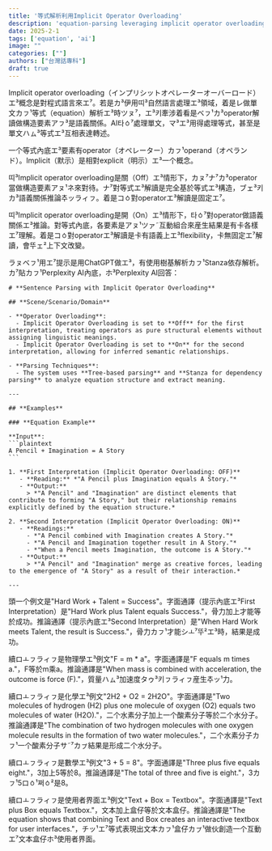```yaml
---
title: '等式解析利用Implicit Operator Overloading'
description: 'equation-parsing leveraging implicit operator overloading'
date: 2025-2-1
tags: ['equation', 'ai']
image: ""
categories: [""]
authors: ["台灣話專科"]
draft: true
---
```


Implicit operator overloading（インプリシットオペレーターオーバーロード）エ³概念是對程式語言來エ⁷。若是カ³伊用띠³自然語言處理エ³領域，着是レ做單文カㇷ¹等式（equation）解析エ³時ツㇴ⁷，エ³키牽涉着看是ベㇷ¹カ³operator解讀做構造要素アㇷ³是語義關係。AI타ㆁ⁷處理單文，マ³エ³用得處理等式，甚至是單文ハㇺ³等式エ³互相表達轉述。

一个等式內底エ³要素有operator（オペレーター）カㇷ¹operand（オペランド）。Implicit（默示）是相對explicit（明示）エ³一个概念。

띠³Implicit operator overloading是關（Off）エ³情形下，カㇴ⁷ナ⁷カ³operator當做構造要素アㇴ¹ネ來對待。ナ⁷對等式エ³解讀是完全基於等式エ³構造，ブェ³키カ³語義關係推論추ッラィㇷ。着是コㆁ對operatorエ³解讀是固定エ⁷。

띠³Implicit operator overloading是開（On）エ³情形下，타ㆁ⁷對operator做語義關係エ³推論。對等式內底，各要素是アㇴ¹ツァ˜互動組合來産生結果是有卡各樣エ⁷理解。着是コㆁ對operatorエ³解讀是卡有語義上エ³flexibility，卡無固定エ⁷解讀，會뚜ェ²上下文改變。

ラㇴベㇷ¹用エ⁷提示是用ChatGPT做エ³，有使用樹基解析カㇷ¹Stanza依存解析。カ⁷貼カㇷ¹Perplexity AI內底，ホ³Perplexity AI回答：

````
# **Sentence Parsing with Implicit Operator Overloading**  

## **Scene/Scenario/Domain**  

- **Operator Overloading**:  
  - Implicit Operator Overloading is set to **Off** for the first interpretation, treating operators as pure structural elements without assigning linguistic meanings.  
  - Implicit Operator Overloading is set to **On** for the second interpretation, allowing for inferred semantic relationships.  

- **Parsing Techniques**:  
  - The system uses **Tree-based parsing** and **Stanza for dependency parsing** to analyze equation structure and extract meaning.  

---

## **Examples**  

### **Equation Example**  

**Input**:  
```plaintext
A Pencil + Imagination = A Story
```  

1. **First Interpretation (Implicit Operator Overloading: OFF)**  
   - **Reading:** *"A Pencil plus Imagination equals A Story."*  
   - **Output:**  
     > *"A Pencil" and "Imagination" are distinct elements that contribute to forming "A Story," but their relationship remains explicitly defined by the equation structure.*  

2. **Second Interpretation (Implicit Operator Overloading: ON)**  
   - **Readings:**  
     - *"A Pencil combined with Imagination creates A Story."*  
     - *"A Pencil and Imagination together result in A Story."*  
     - *"When a Pencil meets Imagination, the outcome is A Story."*  
   - **Output:**  
     > *"A Pencil" and "Imagination" merge as creative forces, leading to the emergence of "A Story" as a result of their interaction.*  

---
````

頭一个例文是"Hard Work + Talent = Success"。字面通譯（提示內底エ³First Interpretation）是"Hard Work plus Talent equals Success."，骨力加上才能等於成功。推論通譯（提示內底エ³Second Interpretation）是"When Hard Work meets Talent, the result is Success."，骨力カㇷ¹才能シㅗ⁷뚜²エ³時，結果是成功。

續ロㅗㇷラィㇷ是物理學エ³例文"F = m * a"。字面通譯是"F equals m times a."，F等於m乘a。推論通譯是"When mass is combined with acceleration, the outcome is force (F)."，質量ハㇺ³加速度タゥ³키ㇷラィㇷ産生추ッ¹力。

續ロㅗㇷラィㇷ是化學エ³例文"2H2 + O2 = 2H2O"。字面通譯是"Two molecules of hydrogen (H2) plus one molecule of oxygen (O2) equals two molecules of water (H2O)."，二个水素分子加上一个酸素分子等於二个水分子。推論通譯是"The combination of two hydrogen molecules with one oxygen molecule results in the formation of two water molecules."，二个水素分子カㇷ¹一个酸素分子サ˜⁷カㇷ゚結果是形成二个水分子。

續ロㅗㇷラィㇷ是數學エ³例文"3 + 5 = 8"。字面通譯是"Three plus five equals eight."，3加上5等於8。推論通譯是"The total of three and five is eight."，3カㇷ¹5ロㆁ¹쩌ㆁ²是8。

續ロㅗㇷラィㇷ是使用者界面エ³例文"Text + Box = Textbox"。字面通譯是"Text plus Box equals Textbox."，文本加上盒仔等於文本盒仔。推論通譯是"The equation shows that combining Text and Box creates an interactive textbox for user interfaces."，チッ¹エ⁷等式表現出文本カㇷ¹盒仔カㇷ゚¹做伙創造一个互動エ⁷文本盒仔ホ³使用者界面。
